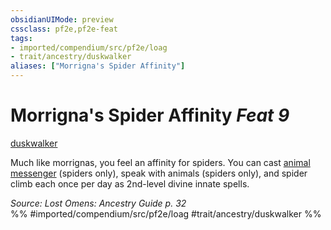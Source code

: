 ```yaml
---
obsidianUIMode: preview
cssclass: pf2e,pf2e-feat
tags:
- imported/compendium/src/pf2e/loag
- trait/ancestry/duskwalker
aliases: ["Morrigna's Spider Affinity"]
---
```

# Morrigna's Spider Affinity  *Feat 9*  
[duskwalker](duskwalker-apg.md)  


Much like morrignas, you feel an affinity for spiders. You can cast [animal messenger](../spells/animal-messenger.md) (spiders only), speak with animals (spiders only), and spider climb each once per day as 2nd-level divine innate spells.

*Source: Lost Omens: Ancestry Guide p. 32*  
%% #imported/compendium/src/pf2e/loag #trait/ancestry/duskwalker %%